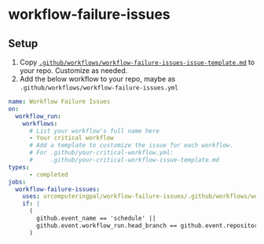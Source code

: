 # workflow-failure-issues

## Setup

1. Copy [`.github/workflows/workflow-failure-issues-issue-template.md`](https://github.com/urcomputeringpal/workflow-failure-issues/blob/main/.github/workflows/workflow-failure-issues-issue-template.md) to your repo. Customize as needed.
1. Add the below workflow to your repo, maybe as `.github/workflows/workflow-failure-issues.yml`

```yaml
name: Workflow Failure Issues
on:
  workflow_run:
    workflows:
      # List your workflow's full name here
      - Your critical workflow
      # Add a template to customize the issue for each workflow.
      # For .github/your-critical-workflow.yml:
      #     .github/your-critical-workflow-issue-template.md
types:
      - completed
jobs:
  workflow-failure-issues:
    uses: urcomputeringpal/workflow-failure-issues/.github/workflows/workflow-failure-issues.yml@v0.0.1
    if: |
      (
        github.event_name == 'schedule' ||
        github.event.workflow_run.head_branch == github.event.repository.default_branch
      )
```
